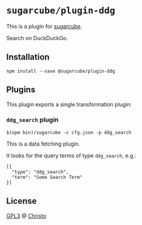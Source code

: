 # `sugarcube/plugin-ddg`

This is a plugin for [sugarcube](https://gitlab.com/sugarcube/sugarcube).

Search on DuckDuckGo.

## Installation

```
npm install --save @sugarcube/plugin-ddg
```

## Plugins

This plugin exports a single transformation plugin:

### `ddg_search` plugin

```
$(npm bin)/sugarcube -c cfg.json -p ddg_search
```

This is a data fetching plugin.

It looks for the query terms of type `ddg_search`, e.g.:

```
[{
  "type": "ddg_search",
  "term": "Some Search Term"
}]
```

## License

[GPL3](./LICENSE) @ [Christo](christo@cryptodrunks.net)
